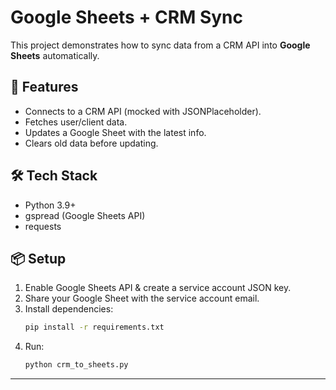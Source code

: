# Google Sheets + CRM Sync

This project demonstrates how to sync data from a CRM API into **Google Sheets** automatically.

## 🚀 Features
- Connects to a CRM API (mocked with JSONPlaceholder).
- Fetches user/client data.
- Updates a Google Sheet with the latest info.
- Clears old data before updating.

## 🛠️ Tech Stack
- Python 3.9+
- gspread (Google Sheets API)
- requests

## 📦 Setup
1. Enable Google Sheets API & create a service account JSON key.
2. Share your Google Sheet with the service account email.
3. Install dependencies:
   ```bash
   pip install -r requirements.txt
   ```
4. Run:
   ```bash
   python crm_to_sheets.py
   ```

---
